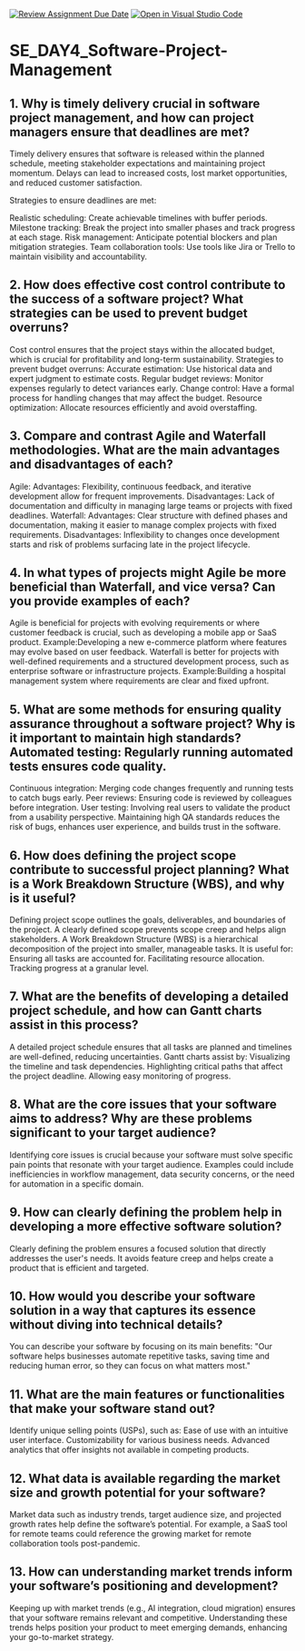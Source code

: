 [![Review Assignment Due Date](https://classroom.github.com/assets/deadline-readme-button-22041afd0340ce965d47ae6ef1cefeee28c7c493a6346c4f15d667ab976d596c.svg)](https://classroom.github.com/a/9pw6JKcu)
[![Open in Visual Studio Code](https://classroom.github.com/assets/open-in-vscode-2e0aaae1b6195c2367325f4f02e2d04e9abb55f0b24a779b69b11b9e10269abc.svg)](https://classroom.github.com/online_ide?assignment_repo_id=16244778&assignment_repo_type=AssignmentRepo)
# SE_DAY4_Software-Project-Management
## 1. Why is timely delivery crucial in software project management, and how can project managers ensure that deadlines are met?
Timely delivery ensures that software is released within the planned schedule, meeting stakeholder expectations and maintaining project momentum. Delays can lead to increased costs, lost market opportunities, and reduced customer satisfaction.

Strategies to ensure deadlines are met:

Realistic scheduling: Create achievable timelines with buffer periods.
Milestone tracking: Break the project into smaller phases and track progress at each stage.
Risk management: Anticipate potential blockers and plan mitigation strategies.
Team collaboration tools: Use tools like Jira or Trello to maintain visibility and accountability.

## 2. How does effective cost control contribute to the success of a software project? What strategies can be used to prevent budget overruns?
Cost control ensures that the project stays within the allocated budget, which is crucial for profitability and long-term sustainability.
Strategies to prevent budget overruns:
Accurate estimation: Use historical data and expert judgment to estimate costs.
Regular budget reviews: Monitor expenses regularly to detect variances early.
Change control: Have a formal process for handling changes that may affect the budget.
Resource optimization: Allocate resources efficiently and avoid overstaffing.

## 3. Compare and contrast Agile and Waterfall methodologies. What are the main advantages and disadvantages of each?
Agile:
Advantages: Flexibility, continuous feedback, and iterative development allow for frequent improvements.
Disadvantages: Lack of documentation and difficulty in managing large teams or projects with fixed deadlines.
Waterfall:
Advantages: Clear structure with defined phases and documentation, making it easier to manage complex projects with fixed requirements.
Disadvantages: Inflexibility to changes once development starts and risk of problems surfacing late in the project lifecycle.

## 4. In what types of projects might Agile be more beneficial than Waterfall, and vice versa? Can you provide examples of each?
Agile is beneficial for projects with evolving requirements or where customer feedback is crucial, such as developing a mobile app or SaaS product.
Example:Developing a new e-commerce platform where features may evolve based on user feedback.
Waterfall is better for projects with well-defined requirements and a structured development process, such as enterprise software or infrastructure projects.
Example:Building a hospital management system where requirements are clear and fixed upfront.

## 5. What are some methods for ensuring quality assurance throughout a software project? Why is it important to maintain high standards?Automated testing: Regularly running automated tests ensures code quality.
Continuous integration: Merging code changes frequently and running tests to catch bugs early.
Peer reviews: Ensuring code is reviewed by colleagues before integration.
User testing: Involving real users to validate the product from a usability perspective.
Maintaining high QA standards reduces the risk of bugs, enhances user experience, and builds trust in the software.

## 6. How does defining the project scope contribute to successful project planning? What is a Work Breakdown Structure (WBS), and why is it useful?
Defining project scope outlines the goals, deliverables, and boundaries of the project. A clearly defined scope prevents scope creep and helps align stakeholders.
A Work Breakdown Structure (WBS) is a hierarchical decomposition of the project into smaller, manageable tasks. It is useful for:
Ensuring all tasks are accounted for.
Facilitating resource allocation.
Tracking progress at a granular level.

## 7. What are the benefits of developing a detailed project schedule, and how can Gantt charts assist in this process?
A detailed project schedule ensures that all tasks are planned and timelines are well-defined, reducing uncertainties.
Gantt charts assist by:
Visualizing the timeline and task dependencies.
Highlighting critical paths that affect the project deadline.
Allowing easy monitoring of progress.

## 8. What are the core issues that your software aims to address? Why are these problems significant to your target audience?
Identifying core issues is crucial because your software must solve specific pain points that resonate with your target audience. Examples could include inefficiencies in workflow management, data security concerns, or the need for automation in a specific domain.

## 9. How can clearly defining the problem help in developing a more effective software solution?
Clearly defining the problem ensures a focused solution that directly addresses the user's needs. It avoids feature creep and helps create a product that is efficient and targeted.

## 10. How would you describe your software solution in a way that captures its essence without diving into technical details?
You can describe your software by focusing on its main benefits: "Our software helps businesses automate repetitive tasks, saving time and reducing human error, so they can focus on what matters most."
## 11. What are the main features or functionalities that make your software stand out?
Identify unique selling points (USPs), such as:
Ease of use with an intuitive user interface.
Customizability for various business needs.
Advanced analytics that offer insights not available in competing products.

## 12. What data is available regarding the market size and growth potential for your software?
Market data such as industry trends, target audience size, and projected growth rates help define the software’s potential. For example, a SaaS tool for remote teams could reference the growing market for remote collaboration tools post-pandemic.

## 13. How can understanding market trends inform your software’s positioning and development?
Keeping up with market trends (e.g., AI integration, cloud migration) ensures that your software remains relevant and competitive. Understanding these trends helps position your product to meet emerging demands, enhancing your go-to-market strategy.
